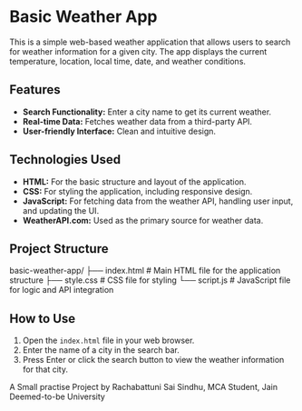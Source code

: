 # Basic Weather App

This is a simple web-based weather application that allows users to search for weather information for a given city. The app displays the current temperature, location, local time, date, and weather conditions.

## Features

  * **Search Functionality:** Enter a city name to get its current weather.
  * **Real-time Data:** Fetches weather data from a third-party API.
  * **User-friendly Interface:** Clean and intuitive design.

## Technologies Used

  * **HTML:** For the basic structure and layout of the application.
  * **CSS:** For styling the application, including responsive design.
  * **JavaScript:** For fetching data from the weather API, handling user input, and updating the UI.
  * **WeatherAPI.com:** Used as the primary source for weather data.


## Project Structure

basic-weather-app/
├── index.html          # Main HTML file for the application structure
├── style.css           # CSS file for styling
└── script.js           # JavaScript file for logic and API integration


## How to Use

1.  Open the `index.html` file in your web browser.
2.  Enter the name of a city in the search bar.
3.  Press Enter or click the search button to view the weather information for that city.

A Small practise Project by Rachabattuni Sai Sindhu, MCA Student, Jain Deemed-to-be University
